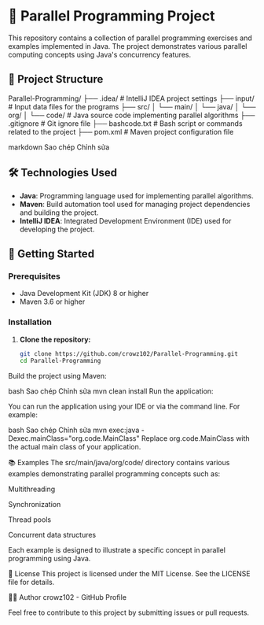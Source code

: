 # 🚀 Parallel Programming Project

This repository contains a collection of parallel programming exercises and examples implemented in Java. The project demonstrates various parallel computing concepts using Java's concurrency features.

## 📁 Project Structure

Parallel-Programming/
├── .idea/ # IntelliJ IDEA project settings
├── input/ # Input data files for the programs
├── src/
│ └── main/
│ └── java/
│ └── org/
│ └── code/ # Java source code implementing parallel algorithms
├── .gitignore # Git ignore file
├── bashcode.txt # Bash script or commands related to the project
├── pom.xml # Maven project configuration file

markdown
Sao chép
Chỉnh sửa

## 🛠️ Technologies Used

- **Java**: Programming language used for implementing parallel algorithms.
- **Maven**: Build automation tool used for managing project dependencies and building the project.
- **IntelliJ IDEA**: Integrated Development Environment (IDE) used for developing the project.

## 🚀 Getting Started

### Prerequisites

- Java Development Kit (JDK) 8 or higher
- Maven 3.6 or higher

### Installation

1. **Clone the repository:**

   ```bash
   git clone https://github.com/crowz102/Parallel-Programming.git
   cd Parallel-Programming
Build the project using Maven:

bash
Sao chép
Chỉnh sửa
mvn clean install
Run the application:

You can run the application using your IDE or via the command line. For example:

bash
Sao chép
Chỉnh sửa
mvn exec:java -Dexec.mainClass="org.code.MainClass"
Replace org.code.MainClass with the actual main class of your application.

📚 Examples
The src/main/java/org/code/ directory contains various examples demonstrating parallel programming concepts such as:

Multithreading

Synchronization

Thread pools

Concurrent data structures

Each example is designed to illustrate a specific concept in parallel programming using Java.

📄 License
This project is licensed under the MIT License. See the LICENSE file for details.

🙋‍♂️ Author
crowz102 - GitHub Profile

Feel free to contribute to this project by submitting issues or pull requests.
